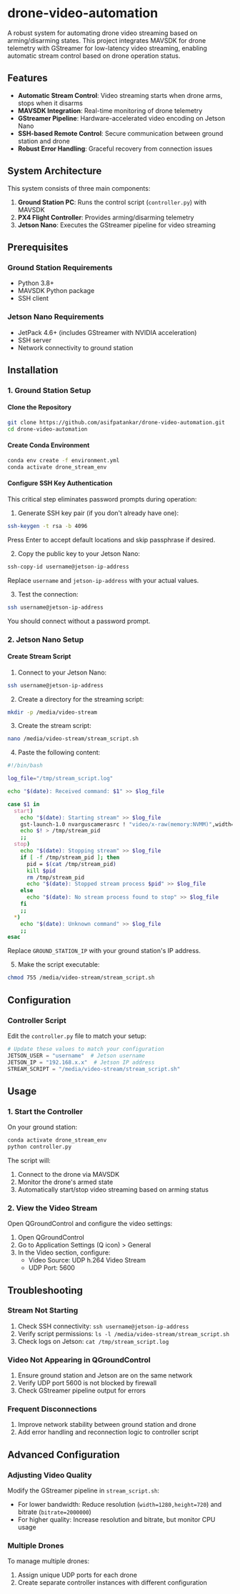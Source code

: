 # drone-video-automation
A robust system for automating drone video streaming based on arming/disarming states. This project integrates MAVSDK for drone telemetry with GStreamer for low-latency video streaming, enabling automatic stream control based on drone operation status.

## Features

- **Automatic Stream Control**: Video streaming starts when drone arms, stops when it disarms
- **MAVSDK Integration**: Real-time monitoring of drone telemetry
- **GStreamer Pipeline**: Hardware-accelerated video encoding on Jetson Nano
- **SSH-based Remote Control**: Secure communication between ground station and drone
- **Robust Error Handling**: Graceful recovery from connection issues


## System Architecture

This system consists of three main components:

1. **Ground Station PC**: Runs the control script (`controller.py`) with MAVSDK
2. **PX4 Flight Controller**: Provides arming/disarming telemetry
3. **Jetson Nano**: Executes the GStreamer pipeline for video streaming

## Prerequisites

### Ground Station Requirements

- Python 3.8+
- MAVSDK Python package
- SSH client


### Jetson Nano Requirements

- JetPack 4.6+ (includes GStreamer with NVIDIA acceleration)
- SSH server
- Network connectivity to ground station


## Installation

### 1. Ground Station Setup

#### Clone the Repository

```bash
git clone https://github.com/asifpatankar/drone-video-automation.git
cd drone-video-automation
```


#### Create Conda Environment

```bash
conda env create -f environment.yml
conda activate drone_stream_env
```


#### Configure SSH Key Authentication

This critical step eliminates password prompts during operation:

1. Generate SSH key pair (if you don't already have one):

```bash
ssh-keygen -t rsa -b 4096
```

Press Enter to accept default locations and skip passphrase if desired.

2. Copy the public key to your Jetson Nano:

```bash
ssh-copy-id username@jetson-ip-address
```

Replace `username` and `jetson-ip-address` with your actual values.

3. Test the connection:

```bash
ssh username@jetson-ip-address
```

You should connect without a password prompt.

### 2. Jetson Nano Setup

#### Create Stream Script

1. Connect to your Jetson Nano:

```bash
ssh username@jetson-ip-address
```

2. Create a directory for the streaming script:

```bash
mkdir -p /media/video-stream
```

3. Create the stream script:

```bash
nano /media/video-stream/stream_script.sh
```

4. Paste the following content:

```bash
#!/bin/bash

log_file="/tmp/stream_script.log"

echo "$(date): Received command: $1" >> $log_file

case $1 in
  start)
    echo "$(date): Starting stream" >> $log_file
    gst-launch-1.0 nvarguscamerasrc ! "video/x-raw(memory:NVMM)",width=1920,height=1080,framerate=30/1,format=NV12 ! videoconvert ! omxh264enc control-rate=constant bitrate=5000000 iframeinterval=15 ! h264parse ! rtph264pay name=pay0 pt=96 config-interval=-1 ! udpsink host=GROUND_STATION_IP port=5600 sync=false &
    echo $! > /tmp/stream_pid
    ;;
  stop)
    echo "$(date): Stopping stream" >> $log_file
    if [ -f /tmp/stream_pid ]; then
      pid = $(cat /tmp/stream_pid)
      kill $pid
      rm /tmp/stream_pid
      echo "$(date): Stopped stream process $pid" >> $log_file
    else
      echo "$(date): No stream process found to stop" >> $log_file
    fi
    ;;
  *)
    echo "$(date): Unknown command" >> $log_file
    ;;
esac
```

Replace `GROUND_STATION_IP` with your ground station's IP address.

5. Make the script executable:

```bash
chmod 755 /media/video-stream/stream_script.sh
```


## Configuration

### Controller Script

Edit the `controller.py` file to match your setup:

```python
# Update these values to match your configuration
JETSON_USER = "username"  # Jetson username
JETSON_IP = "192.168.x.x"  # Jetson IP address
STREAM_SCRIPT = "/media/video-stream/stream_script.sh"
```


## Usage

### 1. Start the Controller

On your ground station:

```bash
conda activate drone_stream_env
python controller.py
```

The script will:

1. Connect to the drone via MAVSDK
2. Monitor the drone's armed state
3. Automatically start/stop video streaming based on arming status

### 2. View the Video Stream

Open QGroundControl and configure the video settings:

1. Open QGroundControl
2. Go to Application Settings (Q icon) > General
3. In the Video section, configure:
    - Video Source: UDP h.264 Video Stream
    - UDP Port: 5600

## Troubleshooting

### Stream Not Starting

1. Check SSH connectivity: `ssh username@jetson-ip-address`
2. Verify script permissions: `ls -l /media/video-stream/stream_script.sh`
3. Check logs on Jetson: `cat /tmp/stream_script.log`

### Video Not Appearing in QGroundControl

1. Ensure ground station and Jetson are on the same network
2. Verify UDP port 5600 is not blocked by firewall
3. Check GStreamer pipeline output for errors

### Frequent Disconnections

1. Improve network stability between ground station and drone
2. Add error handling and reconnection logic to controller script

## Advanced Configuration

### Adjusting Video Quality

Modify the GStreamer pipeline in `stream_script.sh`:

- For lower bandwidth: Reduce resolution (`width=1280,height=720`) and bitrate (`bitrate=2000000`)
- For higher quality: Increase resolution and bitrate, but monitor CPU usage


### Multiple Drones

To manage multiple drones:

1. Assign unique UDP ports for each drone
2. Create separate controller instances with different configuration
